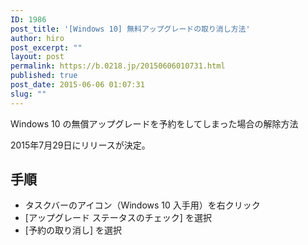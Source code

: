```yaml
---
ID: 1986
post_title: '[Windows 10] 無料アップグレードの取り消し方法'
author: hiro
post_excerpt: ""
layout: post
permalink: https://b.0218.jp/20150606010731.html
published: true
post_date: 2015-06-06 01:07:31
slug: ""
---
```

Windows 10 の無償アップグレードを予約をしてしまった場合の解除方法

2015年7月29日にリリースが決定。
<!--more-->
<h2>手順</h2>
<ul>
  <li>タスクバーのアイコン（Windows 10 入手用）を右クリック
  <li>[アップグレード ステータスのチェック] を選択
  <li>[予約の取り消し] を選択
</ul>